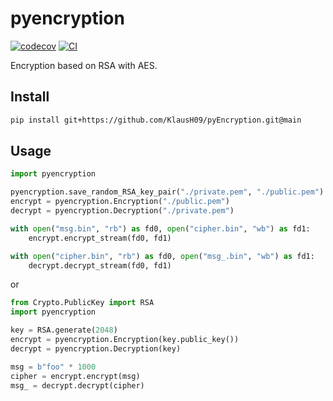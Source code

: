 # pyencryption

[![codecov](https://codecov.io/gh/KlausH09/pyEncryption/branch/main/graph/badge.svg?token=pyEncryption_token_here)](https://codecov.io/gh/KlausH09/pyEncryption)
[![CI](https://github.com/KlausH09/pyEncryption/actions/workflows/main.yml/badge.svg)](https://github.com/KlausH09/pyEncryption/actions/workflows/main.yml)

Encryption based on RSA with AES.

## Install

```bash
pip install git+https://github.com/KlausH09/pyEncryption.git@main
```

## Usage

```py
import pyencryption

pyencryption.save_random_RSA_key_pair("./private.pem", "./public.pem")
encrypt = pyencryption.Encryption("./public.pem")
decrypt = pyencryption.Decryption("./private.pem")

with open("msg.bin", "rb") as fd0, open("cipher.bin", "wb") as fd1:
    encrypt.encrypt_stream(fd0, fd1)

with open("cipher.bin", "rb") as fd0, open("msg_.bin", "wb") as fd1:
    decrypt.decrypt_stream(fd0, fd1)
```

or

```py
from Crypto.PublicKey import RSA
import pyencryption

key = RSA.generate(2048)
encrypt = pyencryption.Encryption(key.public_key())
decrypt = pyencryption.Decryption(key)

msg = b"foo" * 1000
cipher = encrypt.encrypt(msg)
msg_ = decrypt.decrypt(cipher)
```
